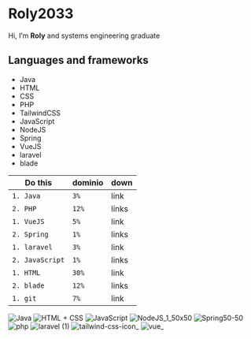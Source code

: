  # Roly2033
  Hi, I’m **Roly** and systems engineering graduate
## Languages and frameworks
- Java
- HTML
- CSS
- PHP
- TailwindCSS
- JavaScript
- NodeJS
- Spring
- VueJS
- laravel
- blade

| Do this             | dominio          |  down           |
|---------------------|------------------|-----------------|
| `1. Java`           | `3%`             | link            |
| `2. PHP`            | `12%`            | links           |
| `1. VueJS`          | `5%`             | link            |
| `2. Spring`         | `1%`             | links           |
| `1. laravel`        | `3%`             | link            |
| `2. JavaScript`     | `1%`             | links           |
| `1. HTML`           | `30%`            | link            |
| `2. blade`          | `12%`            | links           |
| `1. git`            | `7%`             | link            |


![Java](https://user-images.githubusercontent.com/102749844/173580987-89f908d8-dc3e-4e0c-ab41-6761e27963c1.png)
![HTML + CSS](https://user-images.githubusercontent.com/102749844/173581014-ac57c5d2-2305-479e-bab0-41aaba1a7c68.png)
![JavaScript](https://user-images.githubusercontent.com/102749844/173581498-7c666d1e-7d7d-4056-93d1-c8a8edde3e2e.png)
![NodeJS_1_50x50](https://user-images.githubusercontent.com/102749844/194075295-610fc6ef-cf82-4aa4-aa41-981aadd2d7c2.png)
![Spring50-50](https://user-images.githubusercontent.com/102749844/173581074-ad54cf4a-b169-4961-abbc-3cd2d5531843.png)
![php](https://user-images.githubusercontent.com/95943858/210661903-0c6ffb94-edaf-49c9-809c-470cb73343e8.png)
![laravel (1)](https://user-images.githubusercontent.com/95943858/210660772-44b49707-0172-4ab0-875a-ac7d70289ff9.png)
![tailwind-css-icon_](https://user-images.githubusercontent.com/95943858/210661225-54a00064-167c-43dc-95b3-8b25b1680d03.png)
![vue_](https://user-images.githubusercontent.com/95943858/210661103-9574ef3d-03b7-496b-8992-44377a340bb9.png)


